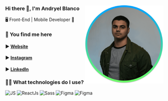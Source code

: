 <div>
  <img src='./photo.png' width='250px' align="right" />
  <h3>Hi there 👋, I'm Andryel Blanco </h3>
  <p> 🖥️ Front-End | Mobile Developer 📱 </p>
</div>
<div>
  <h3> 🔗 You find me here </h3>
  <h4> ▶️ <a href='http://andryelblanco.online'> Website </a> </h4>
  <h4> ▶️ <a href='https://www.instagram.com/andryel_blanco/'> Instagram </a> </h4>
  <h4> ▶️ <a href='https://www.linkedin.com/in/andryel-blanco-a88b311a3/'> LinkedIn </a> </h4>
</div>
<div>
  <h3> 👨‍💻 What technologies do I use? </h3>
    <img src='https://img.shields.io/badge/Front--End-Javascript-yellow?style=for-the-badge' alt='JS' />
    <img src='https://img.shields.io/badge/Front--End-ReactJs-blue?style=for-the-badge&' alt='ReactJs' />
    <img src='https://img.shields.io/badge/Front--End-Sass-pink?style=for-the-badge&' alt='Sass' />
    <img src='https://img.shields.io/badge/PROTO-Figma-purple?style=for-the-badge&' alt='Figma' />
    <img src='https://img.shields.io/badge/MOBILE-ReactNative-blue?style=for-the-badge&' alt='Figma' />
</div>
